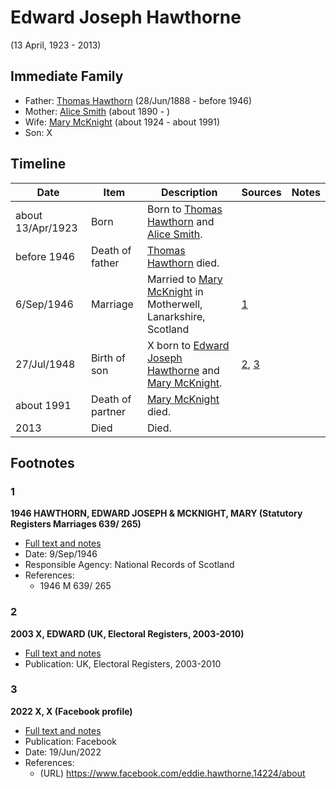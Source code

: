 ﻿---
layout: person
subject_key: i51411241
permalink: /people/i51411241
---

# Edward Joseph Hawthorne
(13 April, 1923 - 2013)

## Immediate Family

* Father: [Thomas Hawthorn](./@30039040@-thomas-hawthorn-b1888-6-28-d1946.md) (28/Jun/1888 - before 1946)
* Mother: [Alice Smith](./@30782592@-alice-smith-b1890-d.md) (about 1890 - )
* Wife: [Mary McKnight](./@41720825@-mary-mcknight-b1924-d1991.md) (about 1924 - about 1991)
* Son: X

## Timeline

Date | Item | Description | Sources | Notes
---|---|---|---|---
about 13/Apr/1923 | Born | Born to [Thomas Hawthorn](./@30039040@-thomas-hawthorn-b1888-6-28-d1946.md) and [Alice Smith](./@30782592@-alice-smith-b1890-d.md). |  | 
before 1946 | Death of father | [Thomas Hawthorn](./@30039040@-thomas-hawthorn-b1888-6-28-d1946.md) died. |  | 
6/Sep/1946 | Marriage | Married to [Mary McKnight](./@41720825@-mary-mcknight-b1924-d1991.md) in Motherwell, Lanarkshire, Scotland | [1](#1) | 
27/Jul/1948 | Birth of son | X born to [Edward Joseph Hawthorne](./@51411241@-edward-joseph-hawthorne-b1923-4-13-d2013.md) and [Mary McKnight](./@41720825@-mary-mcknight-b1924-d1991.md). | [2](#2), [3](#3) | 
about 1991 | Death of partner | [Mary McKnight](./@41720825@-mary-mcknight-b1924-d1991.md) died. |  | 
2013 | Died | Died. |  | 

## Footnotes

### 1

**1946 HAWTHORN, EDWARD JOSEPH & MCKNIGHT, MARY (Statutory Registers Marriages 639/ 265)**

* [Full text and notes](../sources/@54099112@-1946-hawthorn,-edward-joseph-&-mcknight,-mary-statutory-registers-marriages-639-265-.md)
* Date: 9/Sep/1946
* Responsible Agency: National Records of Scotland
* References: 
  * 1946 M 639/ 265

### 2

**2003 X, EDWARD (UK, Electoral Registers, 2003-2010)**

* [Full text and notes](../sources/@43087046@-2003-hawthorne,-edward-uk,-electoral-registers,-2003-2010-.md)
* Publication: UK, Electoral Registers, 2003-2010

### 3

**2022 X, X (Facebook profile)**

* [Full text and notes](../sources/@7246522@-2022-hawthorne,-eddie-facebook-profile-.md)
* Publication: Facebook
* Date: 19/Jun/2022
* References: 
  * (URL) https://www.facebook.com/eddie.hawthorne.14224/about

